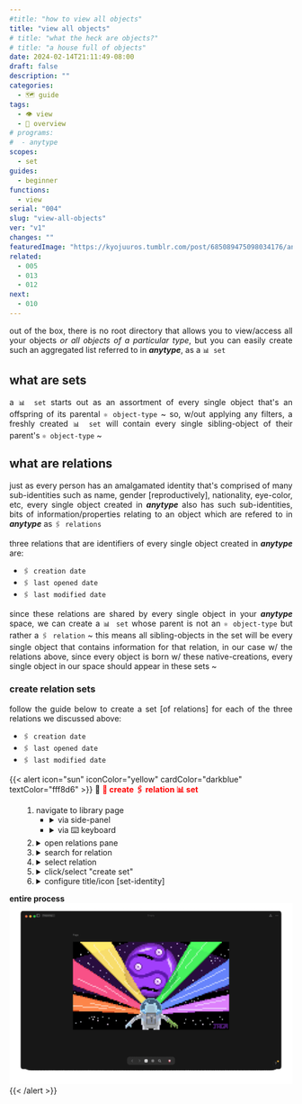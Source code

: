 ```yaml
---
#title: "how to view all objects"
title: "view all objects"
# title: "what the heck are objects?"
# title: "a house full of objects"
date: 2024-02-14T21:11:49-08:00
draft: false
description: ""
categories:
  - 🗺 guide
tags:
  - 👁 view
  - 🦅 overview
# programs:
#  - anytype
scopes:
  - set
guides:
  - beginner
functions:
  - view
serial: "004"
slug: "view-all-objects"
ver: "v1"
changes: ""
featuredImage: "https://kyojuuros.tumblr.com/post/685089475098034176/animations-daily-the-lion-king-1994-dir-rob"
related:
  - 005
  - 013
  - 012
next:
  - 010
---
```


<p style="text-align: justify">out of the box, there is no root directory that allows you to view/access all your objects <i>or all objects of a particular type</i>, but you can easily create such an aggregated list referred to in <b><i>anytype</i></b>, as a <code>📊 set</code>
</p>

## what are sets

<p style="text-align: justify">a <code>📊 set</code> starts out as an assortment of every single object that's an offspring of its parental <code>⚛️ object-type</code> ~ so, w/out applying any filters, a freshly created <code>📊 set</code> will  contain every single sibling-object of their parent's <code>⚛️ object-type</code> ~
</p>

## what are relations

<p style="text-align: justify">just as every person has an amalgamated identity that's comprised of many sub-identities such as name, gender [reproductively], nationality, eye-color, etc, every single object created in <b><i>anytype</i></b> also has such sub-identities, bits of information/properties relating to an object which are refered to in <b><i>anytype</i></b> as <code>🖇 relations</code>
</p>

<p style="text-align: justify">three relations that are identifiers of every single object created in <b><i>anytype</i></b> are:
<ul>
    <li> <code>🖇 creation date</code>
    <li> <code>🖇 last opened date</code>
    <li> <code>🖇 last modified date</code>
</ul>
<p style="text-align: justify">since these relations are shared by every single object in your <b><i>anytype</i></b> space, we can create a <code>📊 set</code> whose parent is not an <code>⚛️ object-type</code> but rather a <code>🖇 relation</code> ~ this means all sibling-objects in the set will be every single object that contains information for that relation, in our case w/ the relations above, since every object is born w/ these native-creations, every single object in our space should appear in these sets ~
</p>

### create relation sets

<p style="text-align: justify">follow the guide below to create a set [of relations] for each of the three relations we discussed above: </p>
<ul>
    <li> <code>🖇 creation date</code>
    <li> <code>🖇 last opened date</code>
    <li> <code>🖇 last modified date</code>
</ul>

{{< alert icon="sun" iconColor="yellow" cardColor="darkblue" textColor="fff8d6" >}}
💠 <b style="color: red;">🧵 create 🖇 relation 📊 set</b> <br>
<ul>
    <ol>
        <li> navigate to library page
            <ul>
                <li> <details><summary> via side-panel</summary>
                    <ul>
                        <li>⌨️ if configured to open/close on command
                            <ul>
                                <li> <code>⌘ .</code> // <code>⌘ \</code> == <code>open/close side-panel</code>
                            </ul>
                    </ul>
                    <ul>
                        <li>🐁 if configured to open/appear by mouse-summoning
                            <ul>
                                <li> <code>drag cursor to  left-edge of screen</code>
                            </ul>
                    </ul>
                    <img src="img/1-1-side-panel.gif" style="padding: 0; margin: 0;">
                    </details>
              <li> <details><summary>via ⌨️ keyboard</summary>
                <ul>
                    <li><code>⌘ l</code> == <code>open library page</code>
                    <li><code>⌘ ⌥ t</code> == <code>open relations panel</code>
                <img src="img/1-2-keyboard.gif" style="padding: 0; margin: 0;">
                    </details>
                </ul>
                <li> <details><summary>open relations pane</summary>
                <img src="img/2-open-relations-pane.gif">
                </details>
                <li> <details><summary>search for relation</summary>
                <img src="img/3-search-relation.gif">
                </details>
                <li> <details><summary>select relation</summary>
                <img src="img/4-select-relation.gif">
                </details>
                <li> <details><summary>click/select "create set"</summary>
                <img src="img/5-create-set.gif">
                </details>
                <li> <details><summary>configure title/icon [set-identity]</summary>
                <img src="img/6-configure-set-identity.gif">
                </details>
            </ul>
    </ol>
    <b>entire process</b>
            <img src="img/mouse-set-created99.gif" style="margin: 0; padding: 0;">

</ul>
{{< /alert >}}




<!-- scrap
~ ~ ~ ~ ~ ~ ~ ~ ~ ~ ~ ~ ~ ~ ~ ~ ~ ~ ~ ~ ~ ~ ~ ~ ~ ~ ~ ~
~ • ~ • ~ • ~ • ~ • ~ • ~ • ~ • ~ • ~ • ~ • ~ • ~ • ~ •
~ ~ ~ ~ ~ ~ ~ ~ ~ ~ ~ ~ ~ ~ ~ ~ ~ ~ ~ ~ ~ ~ ~ ~ ~ ~ ~ ~
## create <span style="color: aqua;">📊 set</span>/list for a specific <span style="color: aqua;">⚛️ object</span>-type

### ~ navigate to object's library page

<p style="text-align: justify"> to view all the notes [or <code>⚛️ objects</code>] for the default object-type <code>📝 note</code>
</p>

{{< alert icon="sun" iconColor="yellow" cardColor="darkblue" textColor="#fff8d6" >}}
💠 <b style="color: red;">navigate to object-type's library page</b> <br>
in ⚛️ <b style="color: yellow;">object view</b> 👁

1. via the <code style="color: yellow;"> object-name identifier</code> <i style="color: yellow;">near the top-left</i>
    1. <details><summary>🐁 mouse</summary><img src="img/guide/1a~open~object-type's~library~page.gif"></details>
2. via <code style="color: yellow;">🖇 relations-pane 👁</code>
      1. <details><summary>🐁 mouse</summary><img src="img/guide/1b~navigating~to~object~via~relations-pane.gif"></details>
      2. <details><summary>⌨️ keyboard <code>⌘ ⇧ r</code> == <code>open relations pane</code></summary><img src="img/guide/1d~nav~to~relations~pane~via~keyboard.gif"></details>
3. via <code style="color: yellow;">🏛 library-page 👁</code>
    1. <details><summary>🐁 mouse</summary><img src="img/guide/1c~navigating~to~object~ via~mouse~in~side-panel.gif"></details>
    2. <details><summary>⌨️ keyboard <code>⌘ l</code> == <code>navigate to library page</code></summary><img src="img/guide/1e~open~library~page~via~keyboard.gif"></details>

{{< /alert >}}

### ~ create set/list of all objects

once at the object's library page, you can now create a set [or list] of all the instances of this object [all your notes]

![](img/guide/2~create~"new~set~of~objects".gif)

{{< lead >}}
<details><summary><i style="color: orange;">recommended</i> ~ <i><span style="color: yellow;">rename set list</span> to fit a systematic naming convention, for example, refer to the following article discussing one method to name objects vs sets<a></a></summary><img src="img/guide/3~renaming~set~of~objects.gif"></i></details>
{{< /lead >}}


{{< alert cardColor="darkred" >}}
<p style="text-align: justify;" color="red;"><b>voila, you have now created a set , which in of itself is an object that specifically aggregates all the invididual components within that particular object [📝 Note]</b></p>
{{< /lead >}}

## add new set of object to widget // side-panel

{{< alert icon="sun" iconColor="yellow" cardColor="darkblue" textColor="#fff8d6" >}}
💠 <b style="color: red;">add object to widget/side-panel</b> <br>

1. via the <code style="color: yellow;">menu button [ellipsis]</code> <i style="color: yellow;">near the top-right</i>
    1. <details><summary>🐁 mouse</summary><img src="img/guide/4a~create~widget~via~elipses~button.gif"></details>
2. via the <code style="color: yellow;">widget/side-panel </code>
    1. <details><summary>🐁 mouse</summary><img src="img/guide/4b~add~widget~via~side-pannel.gif"></details>
{{< /alert >}}

{{< act >}}
redo or maybe have image carousel... slow your ponies...
{{< /act >}}


>you created a note but where did it go?

that note [an ⚛️ object] lives within/under

<ol>
  <li> within the <code style="color: yellow;">👁object-view👁</code>, navigate to the object-type's library page 🏛 ⚛️
    <ol>
      <li><details>
      <summary>click on the object-type's <i>name/identifier</i> near the top-left</summary>
      <img src="img/guide/1a~open~object-type's~library~page.gif">image
      </details>
      <li> open relations pane
        <ol>
          <li> <details>
          <summary>mouse: click on the [relations-logo] top-right</summary>
          <img src="img/guide/1b~navigating~to~object~via~relations-pane.gif">image
          </details>
          <li> keyboard: <code>⌘ r</code>
        </ol>
    </ol>
</ol>

{{< alert icon="sun" iconColor="yellow" cardColor="darkblue" textColor="#fff8d6" >}}
💠 <b style="color: red;">navigate to object-type's library page</b> <br>
⚛️ <b style="color: yellow;">object view</b> 👁

1. 🐁 mouse
    1. <details><summary>click on the object-type's <i>name/identifier</i> near the top-left</summary><img src="img/guide/1a~open~object-type's~library~page.gif"></details>
2. ⌨️ keyboard
    1. <code style="color: red;">⌘ +</code> == <code style="color: red;">zoom in</code>
    2. <code style="color: red;">⌘ -</code> == <code style="color: red;">zoom out</code>

{{< /alert >}}

<img src="img/guide/2~create~"new~set~of~objects".gif">

that comprise object

## view all i nstances of an object // view all objects of an object-type

## <code>📊 set</code>/list of <code>⚛️ object</code>-type

, that display either all of your objects or all objects of a particular object-type ~

this article will guide you into creating 2 ways to view every object inside your space

instance of that object-type's

, along w/ all of it's sibling objects/notes

contents are organized by similarity ~ for instance,

the more notes you create, the more objects that fill this never-ending room, the harder it will continually get to find specific objects in the future ~ so, to prevent the eventuality of this chaotic, unorderly scenario, you must simply separate the objects + group them in bins/containers according to a trait that's shared by all the objects inside

 according to a trait that's shared by all the objects inside

<p style="text-align: justify">try imagining every new <code>⚛️ object</code>/<code>✏️ note</code>

<p style="text-align: justify">try imagining every new <code>⚛️ object</code> you create in <b><i>anytype</i></b> as an actual, physical object that now exists inside an empty room [<code>⚛️ object-type</code>], inside a house [<code>🌌 space</code>] ~ this room can only hold objects of a particular type, in this case, <code>✏️ notes</code> </p>

<p style="text-align: justify"> just as you may put a label on each object to more easily identify them, this identity is called relations each object has properties/details/info ~</p>

<p style="text-align: justify">the following article will show you how to view all the objects inside a particular room, or object-type, of the house but i will now discuss if you wish to find all the objects in the house</p>

<p style="text-align: justify">these objects are the building blocks for your entire <b><i>anytype</i></b> database, where relations connect objects together
</p>

groupable/sortable containers them in bins/containers according to a trait that's shared by all the objects inside
<p style="text-align: justify">to prevent the eventuality of this chaotic, unorderly future, you must simply separate/arrange the objects into groups, placing them in containers containing other objects that share similar traits ~
</p>

<p style="text-align: justify">in the start of your <b><i>anytype</i></b> journey, you may often find yourself feeling get the sense of things being lost or unable to be found ~</p>

## where are my notes?

<p style="text-align: justify">in the start of your <b><i>anytype</i></b> journey, you may often get the sense of things being lost or unable to be found ~</p>

{{< lead >}}
🤷🏻‍♂️ <i>i created a note but where did it go + how can i retrieve/recall it?</i>
{{< /lead >}}

<p style="text-align: justify">before knowing where your notes are, it might help to first understand <i>what</i> your notes are ~
</p>

## *what* are my notes?


<p style="text-align: justify">like all other components, or building blocks of  <b><i>anytype</i></b>, that note you wrote is actually an <code> ⚛️ object</code>, an offspring instantiated from a parental family/type ~ so, that note lives together w/ all other sibling-objects  of the same type [<code>✏️ notes</code>, for example] within your <code>🌌 space</code> [place where <i>all objects</i>, <i>of all types</i>, are stored] ~
</p>

![](img/house.gif)


<p style="text-align: justify">try imagining every new <code>⚛️ object</code> you create in <b><i>anytype</i></b> as an actual, physical object that now exists inside an empty room, inside a house ~ this room can <i>only</i> hold objects of a particular type, in this case, <code>✏️ notes</code> ~
</p>

![](img/empty-room.png)

<p style="text-align: justify">the more notes you create, the more objects that fill this <i>never-ending</i>/<i>ever-expanding</i> room, the harder it will continually get to find specific objects in the future ~
</p>

![](assets/empty-room/output/empty-room.png)

<p style="text-align: justify">to prevent the eventuality of such a chaotic inevitability, you must simply bring order to the system by separating the objects into into groups relating the bunch by some common, or similar traits/attributes shared by all other objects in the group
</p>

<p style="text-align: justify">much like a birth certificate, a trait/attribute that every object is given the moment it is created is a <code>creation date</code> ~ anytype calls these bits of information that identify the nature of an object as <code>🖇 relations</code></p>

<p style="text-align: justify">since every object has a <code>🖇 relations</code>/<code>📅 creation date</code>, this relation therefore units every single object inside every room [<code>⚛️ object-type</code>] in your entire house [<code>🌌 space</code>] ~
</p>

<p style="text-align: justify">so, of all the objects in a given room, <code>✏️ notes</code>, for example, we can choose to put them into a magical container that

separate socks from tops



>the next article will show how you can do the same thing but with all objects in your space, not just for a specific object-type</p>

that's an instance of it's

just as every person has an overall identity that's comprised

identifiers that reveal sub-data,

## create a set to view all objects

### sorted by creation date

### sorted by opened date

### sorted by modified date

### make <code>📊 set</code> for <code>🖇 creation date</code>

<li> <i class="info"> <code>⌘ l</code> == <code>open library page</code>

<li> <code>⌘ .</code> == <code>reveal/disappear side-panel</code>

<li>if configured to open/close on command in options, then summon it






{{< alert icon="sun" iconColor="yellow" cardColor="darkblue" textColor="fff8d6" >}}
💠 <b style="color: red;">🧵 create 🖇 relation 📊 set</b> <br>
<ul>
    <ol>
        <li> navigate to library page
            <li> via side-panel
        <ul>
            <li> <i style="color: yellow;">open side-panel</i>
                <ul>
                    <li>if configured to open/close on command
                        <ul>
                            <li> <code>⌘ .</code> // <code>⌘ \</code> == <code>open/close side-panel</code>
                        </ul>
                    <li>if configured to open/appear by mouse-summoning
                        <ul>
                            <code>drag cursor to  left-edge of screen</code>
                        </ul>
                    <img src="img/mouse-set-created99.gif" style="padding: 0; margin: 0;">
                </ul>
        </ul>
    <li> ⌨️ keyboard
        <ul>
            <li><code>⌘ l</code> == <code>open library page</code>
            <li><code>⌘ ⌥ t</code> == <code>open relations panel</code>
            <li><i style="color: #868686;">click on vid/gif to enlarge it</i> <img src="img/set-created99.gif" style="padding: 0; margin: 0;">
        </ul>
</ul>
{{< /alert >}}








<i style="color: #868686;">click vid/gif to enlarge</i>




<b>entire process</b> <i style="color: #868686;">by path/route</i>
        <ul>
            <li> <details><summary>side-panel</summary>
            <i style="color: #868686;">click vid/gif to enlarge</i>
            <img src="img/mouse-set-created99.gif" style="margin: 0; padding: 0;">
            </details>
            <li> <details><summary>keyboard-shortcut</summary>
            <img src="img/keyboard-process.gif" style="margin: 0; padding: 0;">
            </details>
        </ul>


 <i style="color: #868686;">by path/route</i>

### create relation-set for creation date

### create set for creation date, opened date, modified date [relation]


-->
